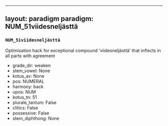 
---
layout: paradigm
paradigm: NUM_51viidesneljästtä
---
### ` NUM_51viidesneljästtä `

Optimisation hack for exceptional compound ’viidesneljästtä’ that inflects in all parts with agreement
* grade_dir: weaken
* stem_vowel: None
* kotus_av: None
* pos: NUMERAL
* harmony: back
* upos: NUM
* kotus_tn: 51
* plurale_tantum: False
* clitics: False
* possessive: False
* stem_diphthong: None
